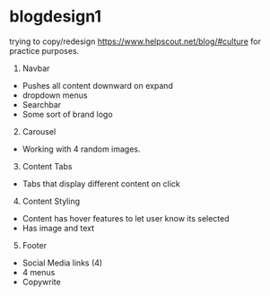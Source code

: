 # blogdesign1

trying to copy/redesign https://www.helpscout.net/blog/#culture for practice purposes.


1. Navbar
  - Pushes all content downward on expand
  - dropdown menus
  - Searchbar
  - Some sort of brand logo
  
2. Carousel
  - Working with 4 random images.
  
3. Content Tabs
  - Tabs that display different content on click

4. Content Styling
  - Content has hover features to let user know its selected
  - Has image and text

5. Footer
  - Social Media links (4)
  - 4 menus
  - Copywrite
